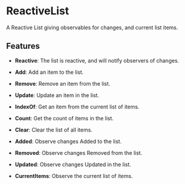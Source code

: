 # ReactiveList
A Reactive List giving observables for changes, and current list items.


## Features
- **Reactive**: The list is reactive, and will notify observers of changes.

- **Add**: Add an item to the list.
- **Remove**: Remove an item from the list.
- **Update**: Update an item in the list.
- **IndexOf**: Get an item from the current list of items.
- **Count**: Get the count of items in the list.
- **Clear**: Clear the list of all items.
- **Added**: Observe changes Added to the list.
- **Removed**: Observe changes Removed from the list.
- **Updated**: Observe changes Updated in the list.
- **CurrentItems**: Observe the current list of items.
